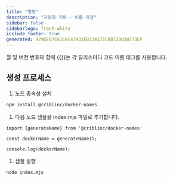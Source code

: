 ```yaml
---
title: "명명"
description: "자동화 키트 - 이름 지정"
sidebar: false
sidebarlogo: fresh-white
include_footer: true
generated: 9795E07C61E6C47431EB334171CBB72D03B773EF
---
```


월 및 버전 번호와 함께 {{<product-name>}}는 각 릴리스마다 코드 이름 태그를 사용합니다.

## 생성 프로세스

1. 노드 종속성 설치

```bash
npm install @criblinc/docker-names
```

1. 다음 노드 샘플을 index.mjs 파일로 추가합니다.

```nodejs
import {generateName} from '@criblinc/docker-names'

const dockerName = generateName();

console.log(dockerName);
```

1. 샘플 실행

```bash
node index.mjs
```
